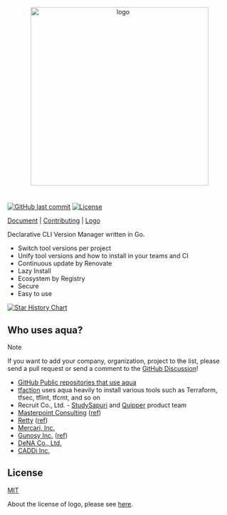 <p align="center" width="100%">
  <picture>
    <source media="(prefers-color-scheme: dark)" srcset="./logo/aqua_horizontal_white.svg">
    <img src="./logo/aqua_horizontal.svg" alt="logo" width="400">
  </picture>
</p>

#

[![GitHub last commit](https://img.shields.io/github/last-commit/aquaproj/aqua.svg)](https://github.com/aquaproj/aqua)
[![License](http://img.shields.io/badge/license-mit-blue.svg?style=flat-square)](https://raw.githubusercontent.com/aquaproj/aqua/main/LICENSE)

[Document](https://aquaproj.github.io/) | [Contributing](CONTRIBUTING.md) | [Logo](logo)

Declarative CLI Version Manager written in Go.

- Switch tool versions per project
- Unify tool versions and how to install in your teams and CI
- Continuous update by Renovate
- Lazy Install
- Ecosystem by Registry
- Secure
- Easy to use

[![Star History Chart](https://api.star-history.com/svg?repos=aquaproj/aqua&type=Date)](https://star-history.com/#aquaproj/aqua&Date)

## Who uses aqua?

> [!NOTE]
> If you want to add your company, organization, project to the list, please send a pull request or send a comment to the [GitHub Discussion](https://github.com/orgs/aquaproj/discussions/2124)!

- [GitHub Public repositories that use aqua](https://github.com/aquaproj/user-list)
- [tfaction](https://github.com/suzuki-shunsuke/tfaction) uses aqua heavily to install various tools such as Terraform, tfsec, tflint, tfcmt, and so on
- Recruit Co., Ltd. - [StudySapuri](https://brand.studysapuri.jp/) and [Quipper](https://www.quipper.com/) product team
- [Masterpoint Consulting](https://masterpoint.io/) ([ref](https://github.com/orgs/aquaproj/discussions/2124#discussioncomment-6553057))
- [Retty](https://retty.me/) ([ref](https://engineer.retty.me/entry/2022/12/14/130000))
- [Mercari, Inc.](https://about.mercari.com/en/)
- [Gunosy Inc.](https://gunosy.co.jp/en/) ([ref](https://tech.gunosy.io/entry/snyk_iac_reviewdog_aqua_devsecops))
- [DeNA Co., Ltd.](https://dena.com/intl/)
- [CADDi Inc.](https://caddi.com/)

## License

[MIT](LICENSE)

About the license of logo, please see [here](logo/README.md#license).
